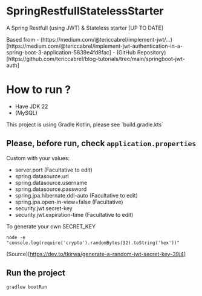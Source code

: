 # SpringRestfullStatelessStarter

<p>A Spring Restfull (using JWT) &amp; Stateless starter [UP TO DATE]</p>
Based from 
- (https://medium.com/@tericcabrel/implement-jwt/...)[https://medium.com/@tericcabrel/implement-jwt-authentication-in-a-spring-boot-3-application-5839e4fd8fac]
- (GitHub Repository)[https://github.com/tericcabrel/blog-tutorials/tree/main/springboot-jwt-auth]

# How to run ?

- Have JDK 22
- (MySQL)

<p>This project is using Gradle Kotlin, please see `build.gradle.kts`</p>

## Please, before run, check `application.properties`

Custom with your values:
- server.port (Facultative to edit)
- spring.datasource.url
- spring.datasource.username
- spring.datasource.password
- spring.jpa.hibernate.ddl-auto (Facultative to edit)
- spring.jpa.open-in-view=false (Facultative)
- security.jwt.secret-key
- security.jwt.expiration-time (Facultative to edit)

<p>To generate your own SECRET_KEY</p>

```shell
node -e "console.log(require('crypto').randomBytes(32).toString('hex'))"
```
(Source)[https://dev.to/tkirwa/generate-a-random-jwt-secret-key-39j4]

## Run the project

```shell
gradlew bootRun
```